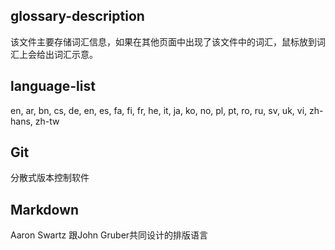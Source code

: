 ## glossary-description
该文件主要存储词汇信息，如果在其他页面中出现了该文件中的词汇，鼠标放到词汇上会给出词汇示意。

## language-list
en, ar, bn, cs, de, en, es, fa, fi, fr, he, it, ja, ko, no, pl, pt, ro, ru, sv, uk, vi, zh-hans, zh-tw

## Git
分散式版本控制软件

## Markdown
Aaron Swartz 跟John Gruber共同设计的排版语言
